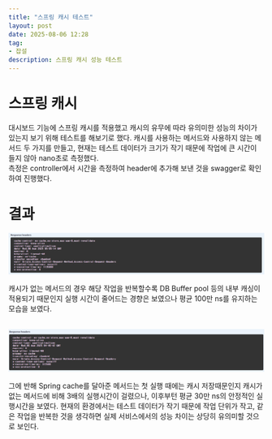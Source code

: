 ```yaml
---
title: "스프링 캐시 테스트"
layout: post
date: 2025-08-06 12:28
tag:
- 잡설
description: 스프링 캐시 성능 테스트
---  
```


# 스프링 캐시  
대시보드 기능에 스프링 캐시를 적용했고 캐시의 유무에 따라 유의미한 성능의 차이가 있는지 보기 위해 테스트를 해보기로 했다. 캐시를 사용하는 메서드와 사용하지 않는 메서드 두 가지를 만들고, 현재는 테스트 데이터가 크기가 작기 때문에 작업에 큰 시간이 들지 않아 nano초로 측정했다.  
측정은 controller에서 시간을 측정하여 header에 추가해 보낸 것을 swagger로 확인하여 진행했다.

# 결과  

![노캐시](/assets/img/nocache.png)  

캐시가 없는 메서드의 경우 해당 작업을 반복할수록 DB Buffer pool 등의 내부 캐싱이 적용되기 때문인지 실행 시간이 줄어드는 경향은 보였으나 평균 100만 ns를 유지하는 모습을 보였다.  
&nbsp;  

![캐시](/assets/img/cache.png)  

그에 반해 Spring cache를 달아준 메서드는 첫 실행 때에는 캐시 저장때문인지 캐시가 없는 메서드에 비해 3배의 실행시간이 걸렸으나, 이후부턴 평균 30만 ns의 안정적인 실행시간을 보였다. 현재의 환경에서는 테스트 데이터가 작기 때문에 작업 단위가 작고, 같은 작업을 반복한 것을 생각하면 실제 서비스에서의 성능 차이는 상당히 유의미할 것으로 보인다.